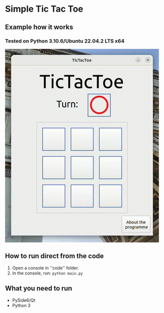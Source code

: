 # Simple Tic Tac Toe

## Example how it works
### Tested on Python 3.10.6/Ubuntu 22.04.2 LTS x64
![](read_me_files/working_example.gif)

## How to run direct from the code
1. Open a console in ''code'' folder.
2. In the console, run: `python main.py`

## What you need to run
* PySide6/Qt
* Python 3